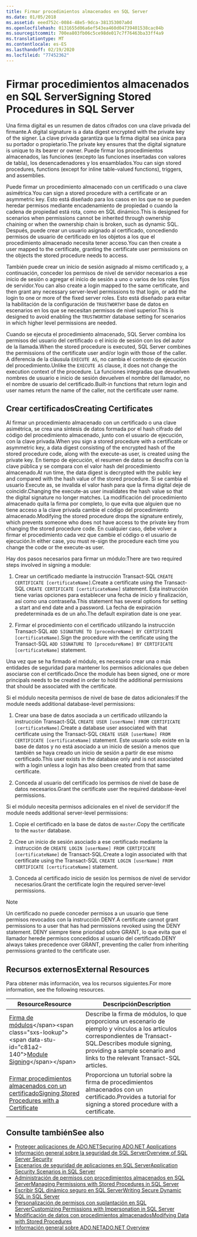 ```yaml
---
title: Firmar procedimientos almacenados en SQL Server
ms.date: 01/05/2018
ms.assetid: eeed752c-0084-48e5-9dca-381353007a0d
ms.openlocfilehash: 0131655d06a6ef543ea460d04739401538cac04b
ms.sourcegitcommit: 700ea803fb06c5ce98de017c7f76463ba33ff4a9
ms.translationtype: MT
ms.contentlocale: es-ES
ms.lasthandoff: 02/19/2020
ms.locfileid: "77452362"
---
```

# <a name="signing-stored-procedures-in-sql-server"></a><span data-ttu-id="c81a2-102">Firmar procedimientos almacenados en SQL Server</span><span class="sxs-lookup"><span data-stu-id="c81a2-102">Signing Stored Procedures in SQL Server</span></span>

<span data-ttu-id="c81a2-103">Una firma digital es un resumen de datos cifrados con una clave privada del firmante.</span><span class="sxs-lookup"><span data-stu-id="c81a2-103">A digital signature is a data digest encrypted with the private key of the signer.</span></span> <span data-ttu-id="c81a2-104">La clave privada garantiza que la firma digital sea única para su portador o propietario.</span><span class="sxs-lookup"><span data-stu-id="c81a2-104">The private key ensures that the digital signature is unique to its bearer or owner.</span></span> <span data-ttu-id="c81a2-105">Puede firmar los procedimientos almacenados, las funciones (excepto las funciones insertadas con valores de tabla), los desencadenadores y los ensamblados.</span><span class="sxs-lookup"><span data-stu-id="c81a2-105">You can sign stored procedures, functions (except for inline table-valued functions), triggers, and assemblies.</span></span>

<span data-ttu-id="c81a2-106">Puede firmar un procedimiento almacenado con un certificado o una clave asimétrica.</span><span class="sxs-lookup"><span data-stu-id="c81a2-106">You can sign a stored procedure with a certificate or an asymmetric key.</span></span> <span data-ttu-id="c81a2-107">Esto está diseñado para los casos en los que no se pueden heredar permisos mediante encadenamiento de propiedad o cuando la cadena de propiedad está rota, como en SQL dinámico.</span><span class="sxs-lookup"><span data-stu-id="c81a2-107">This is designed for scenarios when permissions cannot be inherited through ownership chaining or when the ownership chain is broken, such as dynamic SQL.</span></span> <span data-ttu-id="c81a2-108">Después, puede crear un usuario asignado al certificado, concediendo permisos de usuario de certificado en los objetos a los que el procedimiento almacenado necesita tener acceso.</span><span class="sxs-lookup"><span data-stu-id="c81a2-108">You can then create a user mapped to the certificate, granting the certificate user permissions on the objects the stored procedure needs to access.</span></span>

<span data-ttu-id="c81a2-109">También puede crear un inicio de sesión asignado al mismo certificado y, a continuación, conceder los permisos de nivel de servidor necesarios a ese inicio de sesión o agregar el inicio de sesión a uno o varios de los roles fijos de servidor.</span><span class="sxs-lookup"><span data-stu-id="c81a2-109">You can also create a login mapped to the same certificate, and then grant any necessary server-level permissions to that login, or add the login to one or more of the fixed server roles.</span></span> <span data-ttu-id="c81a2-110">Esto está diseñado para evitar la habilitación de la configuración de `TRUSTWORTHY` base de datos en escenarios en los que se necesitan permisos de nivel superior.</span><span class="sxs-lookup"><span data-stu-id="c81a2-110">This is designed to avoid enabling the `TRUSTWORTHY` database setting for scenarios in which higher level permissions are needed.</span></span>

<span data-ttu-id="c81a2-111">Cuando se ejecuta el procedimiento almacenado, SQL Server combina los permisos del usuario del certificado o el inicio de sesión con los del autor de la llamada.</span><span class="sxs-lookup"><span data-stu-id="c81a2-111">When the stored procedure is executed, SQL Server combines the permissions of the certificate user and/or login with those of the caller.</span></span> <span data-ttu-id="c81a2-112">A diferencia de la cláusula `EXECUTE AS`, no cambia el contexto de ejecución del procedimiento.</span><span class="sxs-lookup"><span data-stu-id="c81a2-112">Unlike the `EXECUTE AS` clause, it does not change the execution context of the procedure.</span></span> <span data-ttu-id="c81a2-113">La funciones integradas que devuelven nombres de usuario e inicio de sesión devuelven el nombre del llamador, no el nombre de usuario del certificado.</span><span class="sxs-lookup"><span data-stu-id="c81a2-113">Built-in functions that return login and user names return the name of the caller, not the certificate user name.</span></span>

## <a name="creating-certificates"></a><span data-ttu-id="c81a2-114">Crear certificados</span><span class="sxs-lookup"><span data-stu-id="c81a2-114">Creating Certificates</span></span>

<span data-ttu-id="c81a2-115">Al firmar un procedimiento almacenado con un certificado o una clave asimétrica, se crea una síntesis de datos formada por el hash cifrado del código del procedimiento almacenado, junto con el usuario de ejecución, con la clave privada.</span><span class="sxs-lookup"><span data-stu-id="c81a2-115">When you sign a stored procedure with a certificate or asymmetric key, a data digest consisting of the encrypted hash of the stored procedure code, along with the execute-as user, is created using the private key.</span></span> <span data-ttu-id="c81a2-116">En tiempo de ejecución, el resumen de datos se descifra con la clave pública y se compara con el valor hash del procedimiento almacenado.</span><span class="sxs-lookup"><span data-stu-id="c81a2-116">At run time, the data digest is decrypted with the public key and compared with the hash value of the stored procedure.</span></span> <span data-ttu-id="c81a2-117">Si se cambia el usuario Execute as, se invalida el valor hash para que la firma digital deje de coincidir.</span><span class="sxs-lookup"><span data-stu-id="c81a2-117">Changing the execute-as user invalidates the hash value so that the digital signature no longer matches.</span></span> <span data-ttu-id="c81a2-118">La modificación del procedimiento almacenado quita la firma por completo, lo que evita que alguien que no tiene acceso a la clave privada cambie el código del procedimiento almacenado.</span><span class="sxs-lookup"><span data-stu-id="c81a2-118">Modifying the stored procedure drops the signature entirely, which prevents someone who does not have access to the private key from changing the stored procedure code.</span></span> <span data-ttu-id="c81a2-119">En cualquier caso, debe volver a firmar el procedimiento cada vez que cambie el código o el usuario de ejecución.</span><span class="sxs-lookup"><span data-stu-id="c81a2-119">In either case, you must re-sign the procedure each time you change the code or the execute-as user.</span></span>

<span data-ttu-id="c81a2-120">Hay dos pasos necesarios para firmar un módulo:</span><span class="sxs-lookup"><span data-stu-id="c81a2-120">There are two required steps involved in signing a module:</span></span>

1. <span data-ttu-id="c81a2-121">Crear un certificado mediante la instrucción Transact-SQL `CREATE CERTIFICATE [certificateName]`.</span><span class="sxs-lookup"><span data-stu-id="c81a2-121">Create a certificate using the Transact-SQL `CREATE CERTIFICATE [certificateName]` statement.</span></span> <span data-ttu-id="c81a2-122">Esta instrucción tiene varias opciones para establecer una fecha de inicio y finalización, así como una contraseña.</span><span class="sxs-lookup"><span data-stu-id="c81a2-122">This statement has several options for setting a start and end date and a password.</span></span> <span data-ttu-id="c81a2-123">La fecha de expiración predeterminada es de un año.</span><span class="sxs-lookup"><span data-stu-id="c81a2-123">The default expiration date is one year.</span></span>

1. <span data-ttu-id="c81a2-124">Firmar el procedimiento con el certificado utilizando la instrucción Transact-SQL `ADD SIGNATURE TO [procedureName] BY CERTIFICATE [certificateName]`.</span><span class="sxs-lookup"><span data-stu-id="c81a2-124">Sign the procedure with the certificate using the Transact-SQL `ADD SIGNATURE TO [procedureName] BY CERTIFICATE [certificateName]` statement.</span></span>

<span data-ttu-id="c81a2-125">Una vez que se ha firmado el módulo, es necesario crear una o más entidades de seguridad para mantener los permisos adicionales que deben asociarse con el certificado.</span><span class="sxs-lookup"><span data-stu-id="c81a2-125">Once the module has been signed, one or more principals needs to be created in order to hold the additional permissions that should be associated with the certificate.</span></span>

<span data-ttu-id="c81a2-126">Si el módulo necesita permisos de nivel de base de datos adicionales:</span><span class="sxs-lookup"><span data-stu-id="c81a2-126">If the module needs additional database-level permissions:</span></span>

1. <span data-ttu-id="c81a2-127">Crear una base de datos asociada a un certificado utilizando la instrucción Transact-SQL `CREATE USER [userName] FROM CERTIFICATE [certificateName]`.</span><span class="sxs-lookup"><span data-stu-id="c81a2-127">Create a database user associated with that certificate using the Transact-SQL `CREATE USER [userName] FROM CERTIFICATE [certificateName]` statement.</span></span> <span data-ttu-id="c81a2-128">Este usuario solo existe en la base de datos y no está asociado a un inicio de sesión a menos que también se haya creado un inicio de sesión a partir de ese mismo certificado.</span><span class="sxs-lookup"><span data-stu-id="c81a2-128">This user exists in the database only and is not associated with a login unless a login has also been created from that same certificate.</span></span>

1. <span data-ttu-id="c81a2-129">Conceda al usuario del certificado los permisos de nivel de base de datos necesarios.</span><span class="sxs-lookup"><span data-stu-id="c81a2-129">Grant the certificate user the required database-level permissions.</span></span>

<span data-ttu-id="c81a2-130">Si el módulo necesita permisos adicionales en el nivel de servidor:</span><span class="sxs-lookup"><span data-stu-id="c81a2-130">If the module needs additional server-level permissions:</span></span>

1. <span data-ttu-id="c81a2-131">Copie el certificado en la base de datos de `master`.</span><span class="sxs-lookup"><span data-stu-id="c81a2-131">Copy the certificate to the `master` database.</span></span>

1. <span data-ttu-id="c81a2-132">Cree un inicio de sesión asociado a ese certificado mediante la instrucción de `CREATE LOGIN [userName] FROM CERTIFICATE [certificateName]` de Transact-SQL.</span><span class="sxs-lookup"><span data-stu-id="c81a2-132">Create a login associated with that certificate using the Transact-SQL `CREATE LOGIN [userName] FROM CERTIFICATE [certificateName]` statement.</span></span>

1. <span data-ttu-id="c81a2-133">Conceda al certificado inicio de sesión los permisos de nivel de servidor necesarios.</span><span class="sxs-lookup"><span data-stu-id="c81a2-133">Grant the certificate login the required server-level permissions.</span></span>

> [!NOTE]
> <span data-ttu-id="c81a2-134">Un certificado no puede conceder permisos a un usuario que tiene permisos revocados con la instrucción DENY.</span><span class="sxs-lookup"><span data-stu-id="c81a2-134">A certificate cannot grant permissions to a user that has had permissions revoked using the DENY statement.</span></span> <span data-ttu-id="c81a2-135">DENY siempre tiene prioridad sobre GRANT, lo que evita que el llamador herede permisos concedidos al usuario del certificado.</span><span class="sxs-lookup"><span data-stu-id="c81a2-135">DENY always takes precedence over GRANT, preventing the caller from inheriting permissions granted to the certificate user.</span></span>

## <a name="external-resources"></a><span data-ttu-id="c81a2-136">Recursos externos</span><span class="sxs-lookup"><span data-stu-id="c81a2-136">External Resources</span></span>

<span data-ttu-id="c81a2-137">Para obtener más información, vea los recursos siguientes.</span><span class="sxs-lookup"><span data-stu-id="c81a2-137">For more information, see the following resources.</span></span>

|<span data-ttu-id="c81a2-138">Resource</span><span class="sxs-lookup"><span data-stu-id="c81a2-138">Resource</span></span>|<span data-ttu-id="c81a2-139">Descripción</span><span class="sxs-lookup"><span data-stu-id="c81a2-139">Description</span></span>|
|--------------|-----------------|
|<span data-ttu-id="c81a2-140">[Firma de módulos](https://docs.microsoft.com/previous-versions/sql/sql-server-2008/ms345102(v=sql.100))</span><span class="sxs-lookup"><span data-stu-id="c81a2-140">[Module Signing](https://docs.microsoft.com/previous-versions/sql/sql-server-2008/ms345102(v=sql.100))</span></span>|<span data-ttu-id="c81a2-141">Describe la firma de módulos, lo que proporciona un escenario de ejemplo y vínculos a los artículos correspondientes de Transact-SQL.</span><span class="sxs-lookup"><span data-stu-id="c81a2-141">Describes module signing, providing a sample scenario and links to the relevant Transact-SQL articles.</span></span>|
|[<span data-ttu-id="c81a2-142">Firmar procedimientos almacenados con un certificado</span><span class="sxs-lookup"><span data-stu-id="c81a2-142">Signing Stored Procedures with a Certificate</span></span>](/sql/relational-databases/tutorial-signing-stored-procedures-with-a-certificate)|<span data-ttu-id="c81a2-143">Proporciona un tutorial sobre la firma de procedimientos almacenados con un certificado.</span><span class="sxs-lookup"><span data-stu-id="c81a2-143">Provides a tutorial for signing a stored procedure with a certificate.</span></span>|

## <a name="see-also"></a><span data-ttu-id="c81a2-144">Consulte también</span><span class="sxs-lookup"><span data-stu-id="c81a2-144">See also</span></span>

- [<span data-ttu-id="c81a2-145">Proteger aplicaciones de ADO.NET</span><span class="sxs-lookup"><span data-stu-id="c81a2-145">Securing ADO.NET Applications</span></span>](../securing-ado-net-applications.md)
- [<span data-ttu-id="c81a2-146">Información general sobre la seguridad de SQL Server</span><span class="sxs-lookup"><span data-stu-id="c81a2-146">Overview of SQL Server Security</span></span>](overview-of-sql-server-security.md)
- [<span data-ttu-id="c81a2-147">Escenarios de seguridad de aplicaciones en SQL Server</span><span class="sxs-lookup"><span data-stu-id="c81a2-147">Application Security Scenarios in SQL Server</span></span>](application-security-scenarios-in-sql-server.md)
- [<span data-ttu-id="c81a2-148">Administración de permisos con procedimientos almacenados en SQL Server</span><span class="sxs-lookup"><span data-stu-id="c81a2-148">Managing Permissions with Stored Procedures in SQL Server</span></span>](managing-permissions-with-stored-procedures-in-sql-server.md)
- [<span data-ttu-id="c81a2-149">Escribir SQL dinámico seguro en SQL Server</span><span class="sxs-lookup"><span data-stu-id="c81a2-149">Writing Secure Dynamic SQL in SQL Server</span></span>](writing-secure-dynamic-sql-in-sql-server.md)
- [<span data-ttu-id="c81a2-150">Personalización de permisos con suplantación en SQL Server</span><span class="sxs-lookup"><span data-stu-id="c81a2-150">Customizing Permissions with Impersonation in SQL Server</span></span>](customizing-permissions-with-impersonation-in-sql-server.md)
- [<span data-ttu-id="c81a2-151">Modificación de datos con procedimientos almacenados</span><span class="sxs-lookup"><span data-stu-id="c81a2-151">Modifying Data with Stored Procedures</span></span>](../modifying-data-with-stored-procedures.md)
- [<span data-ttu-id="c81a2-152">Información general sobre ADO.NET</span><span class="sxs-lookup"><span data-stu-id="c81a2-152">ADO.NET Overview</span></span>](../ado-net-overview.md)
